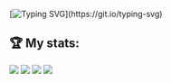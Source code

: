 [![Typing SVG](https://readme-typing-svg.herokuapp.com?font=Fira+Code&size=38&duration=4200&pause=49&color=FFFFFF&background=831010&center=true&vCenter=true&width=1000&height=300&lines=Hello%2C+my+name+is+Michael+Goldberg;Welcome+to+my+GitHub+page!)](https://git.io/typing-svg)
## 🏆 My stats:
<img src = "https://komarev.com/ghpvc/?username=An9rewRyan">
<img src = "https://github-profile-trophy.vercel.app/?username=An9rewRyan&theme=darkhub&margin-w=0&no-frame=true&margin-h=0">
<img src = "https://streak-stats.demolab.com/?user=An9rewRyan&theme=dark&hide_border=true&background=0d1117">
<img src = "https://github-readme-stats.vercel.app/api/top-langs/?username=An9rewRyan&layout=compact">

